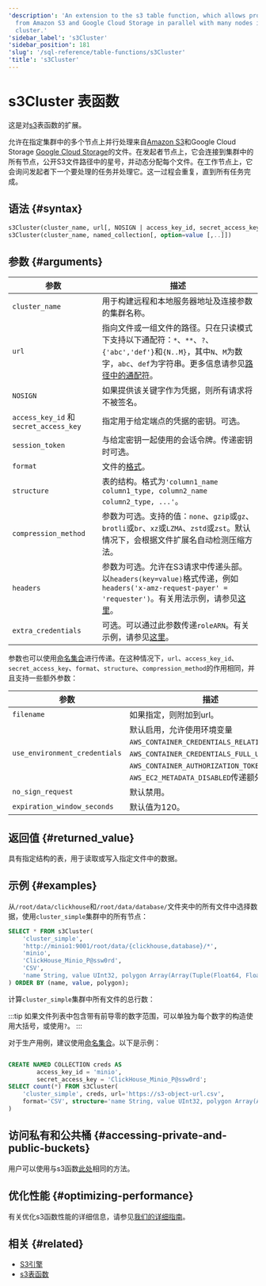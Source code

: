 ```yaml
---
'description': 'An extension to the s3 table function, which allows processing files
  from Amazon S3 and Google Cloud Storage in parallel with many nodes in a specified
  cluster.'
'sidebar_label': 's3Cluster'
'sidebar_position': 181
'slug': '/sql-reference/table-functions/s3Cluster'
'title': 's3Cluster'
---
```





# s3Cluster 表函数

这是对[s3](sql-reference/table-functions/s3.md)表函数的扩展。

允许在指定集群中的多个节点上并行处理来自[Amazon S3](https://aws.amazon.com/s3/)和Google Cloud Storage [Google Cloud Storage](https://cloud.google.com/storage/)的文件。在发起者节点上，它会连接到集群中的所有节点，公开S3文件路径中的星号，并动态分配每个文件。在工作节点上，它会询问发起者下一个要处理的任务并处理它。这一过程会重复，直到所有任务完成。

## 语法 {#syntax}

```sql
s3Cluster(cluster_name, url[, NOSIGN | access_key_id, secret_access_key,[session_token]][, format][, structure][, compression_method][, headers][, extra_credentials])
s3Cluster(cluster_name, named_collection[, option=value [,..]])
```

## 参数 {#arguments}

| 参数                                   | 描述                                                                                                                                                                                                    |
|----------------------------------------|---------------------------------------------------------------------------------------------------------------------------------------------------------------------------------------------------------|
| `cluster_name`                         | 用于构建远程和本地服务器地址及连接参数的集群名称。                                                                                                                                                              |
| `url`                                  | 指向文件或一组文件的路径。只在只读模式下支持以下通配符：`*`、`**`、`?`、`{'abc','def'}`和`{N..M}`，其中`N`、`M`为数字，`abc`、`def`为字符串。更多信息请参见[路径中的通配符](../../engines/table-engines/integrations/s3.md#wildcards-in-path)。   |
| `NOSIGN`                               | 如果提供该关键字作为凭据，则所有请求将不被签名。                                                                                                                                                          |
| `access_key_id` 和 `secret_access_key` | 指定用于给定端点的凭据的密钥。可选。                                                                                                                                                                     |
| `session_token`                        | 与给定密钥一起使用的会话令牌。传递密钥时可选。                                                                                                                                                         |
| `format`                               | 文件的[格式](/sql-reference/formats)。                                                                                                                                                                    |
| `structure`                            | 表的结构。格式为`'column1_name column1_type, column2_name column2_type, ...'`。                                                                                                                             |
| `compression_method`                   | 参数为可选。支持的值：`none`、`gzip`或`gz`、`brotli`或`br`、`xz`或`LZMA`、`zstd`或`zst`。默认情况下，会根据文件扩展名自动检测压缩方法。                                                                        |
| `headers`                              | 参数为可选。允许在S3请求中传递头部。以`headers(key=value)`格式传递，例如`headers('x-amz-request-payer' = 'requester')`。有关用法示例，请参见[这里](/sql-reference/table-functions/s3#accessing-requester-pays-buckets)。          |
| `extra_credentials`                    | 可选。可以通过此参数传递`roleARN`。有关示例，请参见[这里](/cloud/security/secure-s3#access-your-s3-bucket-with-the-clickhouseaccess-role)。                                                             |

参数也可以使用[命名集合](operations/named-collections.md)进行传递。在这种情况下，`url`、`access_key_id`、`secret_access_key`、`format`、`structure`、`compression_method`的作用相同，并且支持一些额外参数：

| 参数                                | 描述                                                                                                                                                                                      |
|--------------------------------------|-------------------------------------------------------------------------------------------------------------------------------------------------------------------------------------------|
| `filename`                           | 如果指定，则附加到url。                                                                                                                                                                 |
| `use_environment_credentials`        | 默认启用，允许使用环境变量`AWS_CONTAINER_CREDENTIALS_RELATIVE_URI`、`AWS_CONTAINER_CREDENTIALS_FULL_URI`、`AWS_CONTAINER_AUTHORIZATION_TOKEN`、`AWS_EC2_METADATA_DISABLED`传递额外参数。 |
| `no_sign_request`                   | 默认禁用。                                                                                                                                                                               |
| `expiration_window_seconds`          | 默认值为120。                                                                                                                                                                          |

## 返回值 {#returned_value}

具有指定结构的表，用于读取或写入指定文件中的数据。

## 示例 {#examples}

从`/root/data/clickhouse`和`/root/data/database/`文件夹中的所有文件中选择数据，使用`cluster_simple`集群中的所有节点：

```sql
SELECT * FROM s3Cluster(
    'cluster_simple',
    'http://minio1:9001/root/data/{clickhouse,database}/*',
    'minio',
    'ClickHouse_Minio_P@ssw0rd',
    'CSV',
    'name String, value UInt32, polygon Array(Array(Tuple(Float64, Float64)))'
) ORDER BY (name, value, polygon);
```

计算`cluster_simple`集群中所有文件的总行数：

:::tip
如果文件列表中包含带有前导零的数字范围，可以单独为每个数字的构造使用大括号，或使用`?`。
:::

对于生产用例，建议使用[命名集合](operations/named-collections.md)。以下是示例：
```sql

CREATE NAMED COLLECTION creds AS
        access_key_id = 'minio',
        secret_access_key = 'ClickHouse_Minio_P@ssw0rd';
SELECT count(*) FROM s3Cluster(
    'cluster_simple', creds, url='https://s3-object-url.csv',
    format='CSV', structure='name String, value UInt32, polygon Array(Array(Tuple(Float64, Float64)))'
)
```

## 访问私有和公共桶 {#accessing-private-and-public-buckets}

用户可以使用与s3函数[此处](/sql-reference/table-functions/s3#accessing-public-buckets)相同的方法。

## 优化性能 {#optimizing-performance}

有关优化s3函数性能的详细信息，请参见[我们的详细指南](/integrations/s3/performance)。

## 相关 {#related}

- [S3引擎](../../engines/table-engines/integrations/s3.md)
- [s3表函数](../../sql-reference/table-functions/s3.md)

